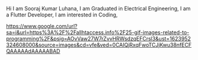 Hi I am Sooraj Kumar Luhana,
I am Graduated in Electrical Engineering,
I am a Flutter Developer,
I am interested in Coding,

https://www.google.com/url?sa=i&url=https%3A%2F%2Fallhtaccess.info%2F25-gif-images-related-to-programming%2F&psig=AOvVaw27W7rZvvHRWsdzqEFCrsl3&ust=1623952324608000&source=images&cd=vfe&ved=0CAIQjRxqFwoTCJjKwu38nfECFQAAAAAdAAAAABAD
